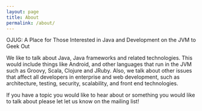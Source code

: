 ```yaml
---
layout: page
title: About
permalink: /about/
---
```


OJUG: A Place for Those Interested in Java and Development on the JVM to Geek Out

We like to talk about Java, Java frameworks and related technologies. This would include things like Android, and other languages that run in the JVM such as Groovy, Scala, Clojure and JRuby. Also, we talk about other issues that affect all developers in enterprise and web development, such as architecture, testing, security, scalability, and front end technologies.

If you have a topic you would like to hear about or something you would like to talk about please let let us know on the mailing list!
